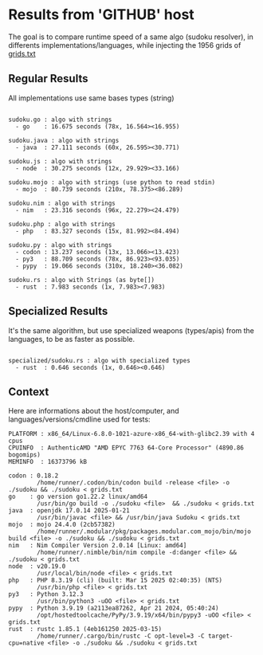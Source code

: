 # Results from 'GITHUB' host

The goal is to compare runtime speed of a same algo (sudoku resolver), in differents implementations/languages, while injecting the 1956 grids of [grids.txt](grids.txt)

## Regular Results

All implementations use same bases types (string)

```

sudoku.go : algo with strings
  - go    : 16.675 seconds (78x, 16.564><16.955)

sudoku.java : algo with strings
  - java  : 27.111 seconds (60x, 26.595><30.771)

sudoku.js : algo with strings
  - node  : 30.275 seconds (12x, 29.929><33.166)

sudoku.mojo : algo with strings (use python to read stdin)
  - mojo  : 80.739 seconds (210x, 78.375><86.289)

sudoku.nim : algo with strings
  - nim   : 23.316 seconds (96x, 22.279><24.479)

sudoku.php : algo with strings
  - php   : 83.327 seconds (15x, 81.992><84.494)

sudoku.py : algo with strings
  - codon : 13.237 seconds (13x, 13.066><13.423)
  - py3   : 88.709 seconds (78x, 86.923><93.035)
  - pypy  : 19.066 seconds (310x, 18.240><36.082)

sudoku.rs : algo with Strings (as byte[])
  - rust  : 7.983 seconds (1x, 7.983><7.983)

```

## Specialized Results

It's the same algorithm, but use specialized weapons (types/apis) from the languages, to be as faster as possible.

```

specialized/sudoku.rs : algo with specialized types
  - rust  : 0.646 seconds (1x, 0.646><0.646)

```
## Context

Here are informations about the host/computer, and languages/versions/cmdline used for tests:
```
PLATFORM : x86_64/Linux-6.8.0-1021-azure-x86_64-with-glibc2.39 with 4 cpus
CPUINFO  : AuthenticAMD "AMD EPYC 7763 64-Core Processor" (4890.86 bogomips)
MEMINFO  : 16373796 kB

codon : 0.18.2
        /home/runner/.codon/bin/codon build -release <file> -o ./sudoku && ./sudoku < grids.txt
go    : go version go1.22.2 linux/amd64
        /usr/bin/go build -o ./sudoku <file>  && ./sudoku < grids.txt
java  : openjdk 17.0.14 2025-01-21
        /usr/bin/javac <file> && /usr/bin/java Sudoku < grids.txt
mojo  : mojo 24.4.0 (2cb57382)
        /home/runner/.modular/pkg/packages.modular.com_mojo/bin/mojo build <file> -o ./sudoku && ./sudoku < grids.txt
nim   : Nim Compiler Version 2.0.14 [Linux: amd64]
        /home/runner/.nimble/bin/nim compile -d:danger <file> && ./sudoku < grids.txt
node  : v20.19.0
        /usr/local/bin/node <file> < grids.txt
php   : PHP 8.3.19 (cli) (built: Mar 15 2025 02:40:35) (NTS)
        /usr/bin/php <file> < grids.txt
py3   : Python 3.12.3
        /usr/bin/python3 -uOO <file> < grids.txt
pypy  : Python 3.9.19 (a2113ea87262, Apr 21 2024, 05:40:24)
        /opt/hostedtoolcache/PyPy/3.9.19/x64/bin/pypy3 -uOO <file> < grids.txt
rust  : rustc 1.85.1 (4eb161250 2025-03-15)
        /home/runner/.cargo/bin/rustc -C opt-level=3 -C target-cpu=native <file> -o ./sudoku && ./sudoku < grids.txt

```


